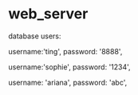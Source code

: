 # web_server


database users: <br>

  username:'ting',
  password: '8888',

  username:'sophie',
  password: '1234',

  username: 'ariana',
  password: 'abc',
